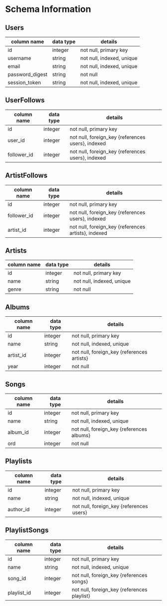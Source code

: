# Schema Information

## Users
column name     | data type | details
----------------|-----------|-----------------------
id              | integer   | not null, primary key
username        | string    | not null, indexed, unique
email           | string    | not null, indexed, unique
password_digest | string    | not null
session_token   | string    | not null, indexed, unique

## UserFollows
column name     | data type | details
----------------|-----------|-----------------------
id              | integer   | not null, primary key
user_id         | integer   | not null, foreign_key {references users}, indexed
follower_id     | integer   | not null, foreign_key {references users}, indexed

## ArtistFollows
column name     | data type | details
----------------|-----------|-----------------------
id              | integer   | not null, primary key
follower_id     | integer   | not null, foreign_key {references users}, indexed
artist_id       | integer   | not null, foreign_key {references artists}, indexed

## Artists
column name     | data type | details
----------------|-----------|-----------------------
id              | integer   | not null, primary key
name            | string    | not null, indexed, unique
genre           | string    | not null

## Albums
column name     | data type | details
----------------|-----------|-----------------------
id              | integer   | not null, primary key
name            | string    | not null, indexed, unique
artist_id       | integer   | not null, foreign_key {references artists}
year            | integer   | not null

## Songs
column name     | data type | details
----------------|-----------|-----------------------
id              | integer   | not null, primary key
name            | string    | not null, indexed, unique
album_id        | integer   | not null, foreign_key {references albums}
ord             | integer   | not null

## Playlists
column name     | data type | details
----------------|-----------|-----------------------
id              | integer   | not null, primary key
name            | string    | not null, indexed, unique
author_id       | integer   | not null, foreign_key {references users}

## PlaylistSongs
column name     | data type | details
----------------|-----------|-----------------------
id              | integer   | not null, primary key
name            | string    | not null, indexed, unique
song_id         | integer   | not null, foreign_key {references songs}
playlist_id     | integer   | not null, foreign_key {references playlist}
